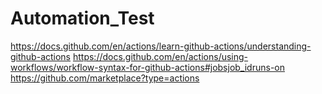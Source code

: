 # Automation_Test

https://docs.github.com/en/actions/learn-github-actions/understanding-github-actions
https://docs.github.com/en/actions/using-workflows/workflow-syntax-for-github-actions#jobsjob_idruns-on
https://github.com/marketplace?type=actions
